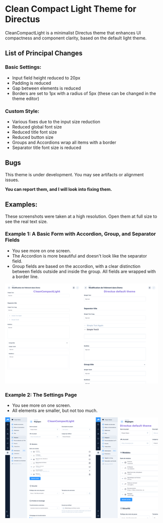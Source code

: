 # Clean Compact Light Theme for Directus
CleanCompactLight is a minimalist Directus theme that enhances UI compactness and component clarity, based on the default light theme.

## List of Principal Changes

### Basic Settings:
- Input field height reduced to 20px
- Padding is reduced
- Gap between elements is reduced
- Borders are set to 1px with a radius of 5px (these can be changed in the theme editor)

### Custom Style:
- Various fixes due to the input size reduction
- Reduced global font size
- Reduced title font size
- Reduced button size
- Groups and Accordions wrap all items with a border
- Separator title font size is reduced

## Bugs
This theme is under development. You may see artifacts or alignment issues.

**You can report them, and I will look into fixing them.**

## Examples:
These screenshots were taken at a high resolution. Open them at full size to see the real text size.
### Example 1: A Basic Form with Accordion, Group, and Separator Fields
- You see more on one screen.
- The Accordion is more beautiful and doesn't look like the separator field.
- Group fields are based on the accordion, with a clear distinction between fields outside and inside the group. All fields are wrapped with a border line.

![Example 1: Form Display](./screenshots/example_1.png)

### Example 2: The Settings Page
- You see more on one screen.
- All elements are smaller, but not too much.

![Example 2: Settings Page](./screenshots/example_2.png)